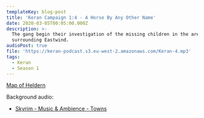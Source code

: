 ```yaml
---
templateKey: blog-post
title: 'Keran Campaign 1:4 - A Horse By Any Other Name'
date: 2020-03-05T00:05:00.000Z
description: >-
  The gang begin their investigation of the missing children in the areas
  surrounding Eastwind.
audioPost: true
file: 'https://keran-podcast.s3.eu-west-2.amazonaws.com/Keran-4.mp3'
tags:
  - Keran
  - Season 1
---
```

[Map of Heldern](https://keran-podcast.s3.eu-west-2.amazonaws.com/photo_2020-03-04+18.28.10.jpeg)

Background audio:
* [Skyrim - Music & Ambience - Towns
](https://www.youtube.com/watch?v=Y4KX-owEk98)
